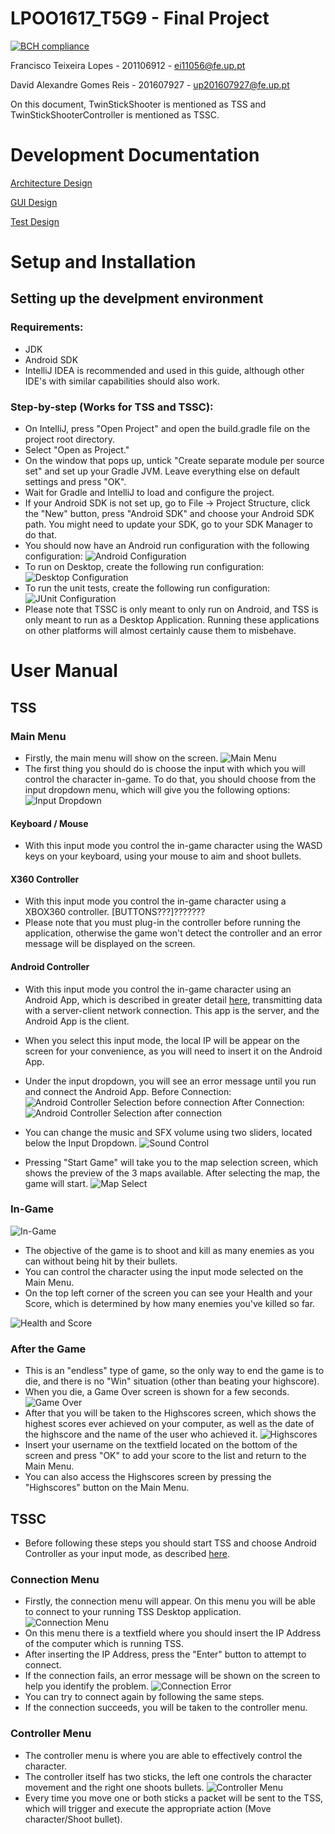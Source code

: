 # LPOO1617_T5G9 - Final Project
[![BCH compliance](https://bettercodehub.com/edge/badge/davidreis97/LPOO1617_T5G9?branch=master&token=4c896aa8e6f8e7d1f536652d1daba905df0a5acc)](https://bettercodehub.com/)

Francisco Teixeira Lopes - 201106912 - ei11056@fe.up.pt

David Alexandre Gomes Reis - 201607927 - up201607927@fe.up.pt

On this document, TwinStickShooter is mentioned as TSS and TwinStickShooterController is mentioned as TSSC.

# Development Documentation

[Architecture Design](Docs/Intermediate/Architecture%20Design.pdf)

[GUI Design](Docs/Intermediate/GUI%20Design.pdf)

[Test Design](Docs/Intermediate/TestDesign.pdf)

# Setup and Installation
## Setting up the develpment environment
### Requirements:
- JDK
- Android SDK
- IntelliJ IDEA is recommended and used in this guide, although other IDE's with similar capabilities should also work.
 
### Step-by-step (Works for TSS and TSSC):
- On IntelliJ, press "Open Project" and open the build.gradle file on the project root directory.
- Select "Open as Project."
- On the window that pops up, untick "Create separate module per source set" and set up your Gradle JVM. Leave everything else on default settings and press "OK".
- Wait for Gradle and IntelliJ to load and configure the project.
- If your Android SDK is not set up, go to File -> Project Structure, click the "New" button, press "Android SDK" and choose your Android SDK path. You might need to update your SDK, go to your SDK Manager to do that.
- You should now have an Android run configuration with the following configuration:
![Android Configuration](Docs/Setup/android.png)
- To run on Desktop, create the following run configuration:
![Desktop Configuration](Docs/Setup/desktop.png)
- To run the unit tests, create the following run configuration:
![JUnit Configuration](Docs/Setup/junit.png)
- Please note that TSSC is only meant to only run on Android, and TSS is only meant to run as a Desktop Application. Running these applications on other platforms will almost certainly cause them to misbehave.

# User Manual
## TSS
### Main Menu
- Firstly, the main menu will show on the screen.
![Main Menu](Docs/UserManualTSS/mainmenu.png)
- The first thing you should do is choose the input with which you will control the character in-game. To do that, you should choose from the input dropdown menu, which will give you the following options:
![Input Dropdown](Docs/UserManualTSS/inputdropdown.png)

#### Keyboard / Mouse
- With this input mode you control the in-game character using the WASD keys on your keyboard, using your mouse to aim and shoot bullets.

#### X360 Controller
- With this input mode you control the in-game character using a XBOX360 controller. [BUTTONS???]???????
- Please note that you must plug-in the controller before running the application, otherwise the game won't detect the controller and an error message will be displayed on the screen.

#### Android Controller
- With this input mode you control the in-game character using an Android App, which is described in greater detail [here](#tssc), transmitting data with a server-client network connection. This app is the server, and the Android App is the client.
- When you select this input mode, the local IP will be appear on the screen for your convenience, as you will need to insert it on the Android App.
- Under the input dropdown, you will see an error message until you run and connect the Android App.
Before Connection:
![Android Controller Selection before connection](Docs/UserManualTSS/androidbefore.png)
After Connection:
![Android Controller Selection after connection](Docs/UserManualTSS/androidafter.png)

- You can change the music and SFX volume using two sliders, located below the Input Dropdown.
![Sound Control](Docs/UserManualTSS/soundcontrol.png)
- Pressing "Start Game" will take you to the map selection screen, which shows the preview of the 3 maps available. After selecting the map, the game will start.
![Map Select](Docs/UserManualTSS/mapselect.png)

### In-Game
![In-Game](Docs/UserManualTSS/ingame.png)
- The objective of the game is to shoot and kill as many enemies as you can without being hit by their bullets.
- You can control the character using the input mode selected on the Main Menu.
- On the top left corner of the screen you can see your Health and your Score, which is determined by how many enemies you've killed so far.

![Health and Score](Docs/UserManualTSS/healthscore.png)
### After the Game
- This is an "endless" type of game, so the only way to end the game is to die, and there is no "Win" situation (other than beating your highscore).
- When you die, a Game Over screen is shown for a few seconds.
![Game Over](Docs/UserManualTSS/gameover.png)
- After that you will be taken to the Highscores screen, which shows the highest scores ever achieved on your computer, as well as the date of the highscore and the name of the user who achieved it.
![Highscores](Docs/UserManualTSS/highscores.png)
- Insert your username on the textfield located on the bottom of the screen and press "OK" to add your score to the list and return to the Main Menu.
- You can also access the Highscores screen by pressing the "Highscores" button on the Main Menu.

## TSSC
- Before following these steps you should start TSS and choose Android Controller as your input mode, as described [here](#tss).

### Connection Menu
- Firstly, the connection menu will appear. On this menu you will be able to connect to your running TSS Desktop application.
![Connection Menu](Docs/UserManualTSSC/connectionmenu.png)
- On this menu there is a textfield where you should insert the IP Address of the computer which is running TSS.
- After inserting the IP Address, press the "Enter" button to attempt to connect.
- If the connection fails, an error message will be shown on the screen to help you identify the problem.
![Connection Error](Docs/UserManualTSSC/connectionerror.png)
- You can try to connect again by following the same steps.
- If the connection succeeds, you will be taken to the controller menu.

### Controller Menu
- The controller menu is where you are able to effectively control the character.
- The controller itself has two sticks, the left one controls the character movement and the right one shoots bullets.
![Controller Menu](Docs/UserManualTSSC/controllermenu.png)
- Every time you move one or both sticks a packet will be sent to the TSS, which will trigger and execute the appropriate action (Move character/Shoot bullet).
